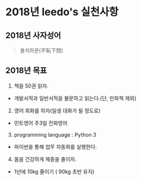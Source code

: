 
# 2018년 leedo's  실천사항

## 2018년 사자성어  
> 불치하문(不恥下問)


## 2018년 목표
1. 책을 50권 읽자.
 - 개발서적과 일반서적을 불문하고 읽는다.(단, 만화책 제외)

2. 영어 회화를 하자(일생 대화가 될 정도로)
 - 민트영어 주3일 전화영어

3. programming language : Python 3
 - 파이썬을 통해 업무 자동화를 실행한다.

4. 몸을 건강하게 체중을 줄이자.
 - 1년에 10kg 줄이기 ( 90kg 초반 유지)
